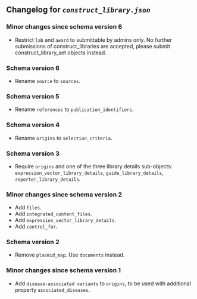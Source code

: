 ## Changelog for *`construct_library.json`*

### Minor changes since schema version 6

* Restrict `lab` and `award` to submittable by admins only. No further submissions of construct_libraries are accepted, please submit construct_library_set objects instead.

### Schema version 6

* Rename `source` to `sources`.

### Schema version 5

* Rename `references` to `publication_identifiers`.

### Schema version 4

* Rename `origins` to `selection_criteria`.

### Schema version 3

* Require `origins` and one of the three library details sub-objects: `expression_vector_library_details`, `guide_library_details`, `reporter_library_details`.

### Minor changes since schema version 2

* Add `files`.
* Add `integrated_content_files`.
* Add `expression_vector_library_details`.
* Add `control_for`.

### Schema version 2

* Remove `plasmid_map`. Use `documents` instead.

### Minor changes since schema version 1

* Add `disease-associated variants` to `origins`, to be used with additional property `associated_diseases`.

